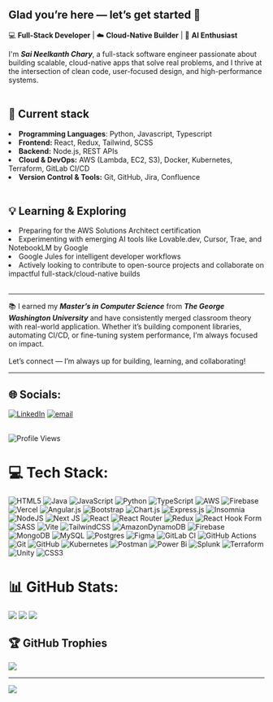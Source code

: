 ## Glad you’re here — let’s get started 👋

💻 **Full-Stack Developer** | ☁️ **Cloud-Native Builder** | 🤖 **AI Enthusiast**

I'm <Strong><i>Sai Neelkanth Chary</i></Strong>, a full-stack software engineer passionate about building scalable, cloud-native apps that solve real problems, and I thrive at the intersection of clean code, user-focused design, and high-performance systems.<br><br>

## 🔧 Current stack
<li><Strong>Programming Languages</Strong>: Python, Javascript, Typescript<br>
<li><Strong>Frontend:</Strong> React, Redux, Tailwind, SCSS<br>
<li><Strong>Backend:</Strong> Node.js, REST APIs<br>
<li><Strong>Cloud & DevOps:</Strong> AWS (Lambda, EC2, S3), Docker, Kubernetes, Terraform, GitLab CI/CD<br>
<li><Strong>Version Control & Tools:</Strong> Git, GitHub, Jira, Confluence<br><br>

## 💡 Learning & Exploring 
<li>Preparing for the AWS Solutions Architect certification<br>
<li>Experimenting with emerging AI tools like Lovable.dev, Cursor, Trae, and NotebookLM by Google<br>
<li>Google Jules for intelligent developer workflows<br>
<li>Actively looking to contribute to open-source projects and collaborate on impactful full-stack/cloud-native builds<br><br>

---

📚 I earned my <Strong><i>Master’s in Computer Science</i></Strong> from <Strong><i>The George Washington University</i></Strong> and have consistently merged classroom theory with real-world application. Whether it’s building component libraries, automating CI/CD, or fine-tuning system performance, I’m always focused on impact.<br><br>
Let’s connect — I’m always up for building, learning, and collaborating!

---

## 🌐 Socials:
[![LinkedIn](https://img.shields.io/badge/LinkedIn-%230077B5.svg?logo=linkedin&logoColor=white)](https://linkedin.com/in/sai-neel) [![email](https://img.shields.io/badge/Email-D14836?logo=gmail&logoColor=white)](mailto:emailsforsai.work@gmail.com) <br/>
<br/>

![Profile Views](https://komarev.com/ghpvc/?username=saineelofficial&label=Profile%20Views&color=0e75b6&style=flat)
# 💻 Tech Stack:
![HTML5](https://img.shields.io/badge/html5-%23E34F26.svg?style=plastic&logo=html5&logoColor=white) ![Java](https://img.shields.io/badge/java-%23ED8B00.svg?style=plastic&logo=openjdk&logoColor=white) ![JavaScript](https://img.shields.io/badge/javascript-%23323330.svg?style=plastic&logo=javascript&logoColor=%23F7DF1E) ![Python](https://img.shields.io/badge/python-3670A0?style=plastic&logo=python&logoColor=ffdd54) ![TypeScript](https://img.shields.io/badge/typescript-%23007ACC.svg?style=plastic&logo=typescript&logoColor=white) ![AWS](https://img.shields.io/badge/AWS-%23FF9900.svg?style=plastic&logo=amazon-aws&logoColor=white) ![Firebase](https://img.shields.io/badge/firebase-%23039BE5.svg?style=plastic&logo=firebase) ![Vercel](https://img.shields.io/badge/vercel-%23000000.svg?style=plastic&logo=vercel&logoColor=white) ![Angular.js](https://img.shields.io/badge/angular.js-%23E23237.svg?style=plastic&logo=angularjs&logoColor=white) ![Bootstrap](https://img.shields.io/badge/bootstrap-%238511FA.svg?style=plastic&logo=bootstrap&logoColor=white) ![Chart.js](https://img.shields.io/badge/chart.js-F5788D.svg?style=plastic&logo=chart.js&logoColor=white) ![Express.js](https://img.shields.io/badge/express.js-%23404d59.svg?style=plastic&logo=express&logoColor=%2361DAFB) ![Insomnia](https://img.shields.io/badge/Insomnia-black?style=plastic&logo=insomnia&logoColor=5849BE) ![NodeJS](https://img.shields.io/badge/node.js-6DA55F?style=plastic&logo=node.js&logoColor=white) ![Next JS](https://img.shields.io/badge/Next-black?style=plastic&logo=next.js&logoColor=white) ![React](https://img.shields.io/badge/react-%2320232a.svg?style=plastic&logo=react&logoColor=%2361DAFB) ![React Router](https://img.shields.io/badge/React_Router-CA4245?style=plastic&logo=react-router&logoColor=white) ![Redux](https://img.shields.io/badge/redux-%23593d88.svg?style=plastic&logo=redux&logoColor=white) ![React Hook Form](https://img.shields.io/badge/React%20Hook%20Form-%23EC5990.svg?style=plastic&logo=reacthookform&logoColor=white) ![SASS](https://img.shields.io/badge/SASS-hotpink.svg?style=plastic&logo=SASS&logoColor=white) ![Vite](https://img.shields.io/badge/vite-%23646CFF.svg?style=plastic&logo=vite&logoColor=white) ![TailwindCSS](https://img.shields.io/badge/tailwindcss-%2338B2AC.svg?style=plastic&logo=tailwind-css&logoColor=white) ![AmazonDynamoDB](https://img.shields.io/badge/Amazon%20DynamoDB-4053D6?style=plastic&logo=Amazon%20DynamoDB&logoColor=white) ![Firebase](https://img.shields.io/badge/firebase-a08021?style=plastic&logo=firebase&logoColor=ffcd34) ![MongoDB](https://img.shields.io/badge/MongoDB-%234ea94b.svg?style=plastic&logo=mongodb&logoColor=white) ![MySQL](https://img.shields.io/badge/mysql-4479A1.svg?style=plastic&logo=mysql&logoColor=white) ![Postgres](https://img.shields.io/badge/postgres-%23316192.svg?style=plastic&logo=postgresql&logoColor=white) ![Figma](https://img.shields.io/badge/figma-%23F24E1E.svg?style=plastic&logo=figma&logoColor=white) ![GitLab CI](https://img.shields.io/badge/gitlab%20CI-%23181717.svg?style=plastic&logo=gitlab&logoColor=white) ![GitHub Actions](https://img.shields.io/badge/github%20actions-%232671E5.svg?style=plastic&logo=githubactions&logoColor=white) ![Git](https://img.shields.io/badge/git-%23F05033.svg?style=plastic&logo=git&logoColor=white) ![GitHub](https://img.shields.io/badge/github-%23121011.svg?style=plastic&logo=github&logoColor=white) ![Kubernetes](https://img.shields.io/badge/kubernetes-%23326ce5.svg?style=plastic&logo=kubernetes&logoColor=white) ![Postman](https://img.shields.io/badge/Postman-FF6C37?style=plastic&logo=postman&logoColor=white) ![Power Bi](https://img.shields.io/badge/power_bi-F2C811?style=plastic&logo=powerbi&logoColor=black) ![Splunk](https://img.shields.io/badge/splunk-%23000000.svg?style=plastic&logo=splunk&logoColor=white) ![Terraform](https://img.shields.io/badge/terraform-%235835CC.svg?style=plastic&logo=terraform&logoColor=white) ![Unity](https://img.shields.io/badge/unity-%23000000.svg?style=plastic&logo=unity&logoColor=white) ![CSS3](https://img.shields.io/badge/css3-%231572B6.svg?style=plastic&logo=css3&logoColor=white)
# 📊 GitHub Stats:
![](https://github-readme-stats.vercel.app/api?username=saineelofficial&theme=dark&hide_border=false&include_all_commits=true&count_private=true)
![](https://nirzak-streak-stats.vercel.app/?user=saineelofficial&theme=dark&hide_border=false)
![](https://github-readme-stats.vercel.app/api/top-langs/?username=saineelofficial&theme=dark&hide_border=false&include_all_commits=true&count_private=true)

## 🏆 GitHub Trophies
![](https://github-profile-trophy.vercel.app/?username=saineelofficial&theme=radical&no-frame=false&no-bg=true&margin-w=4)

---
[![](https://visitcount.itsvg.in/api?id=saineelofficial&icon=0&color=0)](https://visitcount.itsvg.in)

